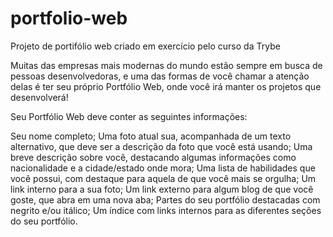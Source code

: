# portfolio-web
Projeto de portifólio web criado em exercício pelo curso da Trybe

Muitas das empresas mais modernas do mundo estão sempre em busca de pessoas desenvolvedoras, e uma das formas de você chamar a atenção delas é ter seu próprio Portfólio Web, onde você irá manter os projetos que desenvolverá!

Seu Portfólio Web deve conter as seguintes informações:

Seu nome completo;
Uma foto atual sua, acompanhada de um texto alternativo, que deve ser a descrição da foto que você está usando;
Uma breve descrição sobre você, destacando algumas informações como nacionalidade e a cidade/estado onde mora;
Uma lista de habilidades que você possui, com destaque para aquela de que você mais se orgulha;
Um link interno para a sua foto;
Um link externo para algum blog de que você goste, que abra em uma nova aba;
Partes do seu portfólio destacadas com negrito e/ou itálico;
Um índice com links internos para as diferentes seções do seu portfólio.
